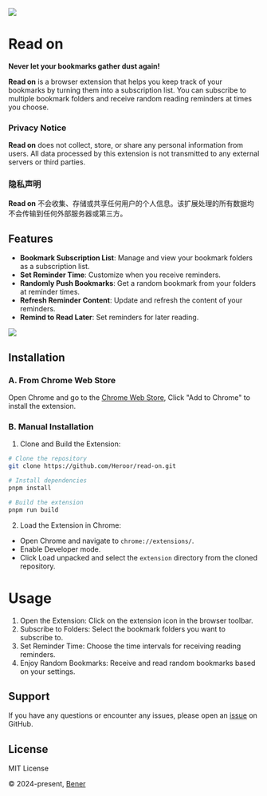 ![](https://cdn.jsdelivr.net/gh/Heroor/read-on@main/docs/banner.png)

# Read on

**Never let your bookmarks gather dust again!**

**Read on** is a browser extension that helps you keep track of your bookmarks by turning them into a subscription list. You can subscribe to multiple bookmark folders and receive random reading reminders at times you choose.

### Privacy Notice

**Read on** does not collect, store, or share any personal information from users. All data processed by this extension is not transmitted to any external servers or third parties.

### 隐私声明

**Read on** 不会收集、存储或共享任何用户的个人信息。该扩展处理的所有数据均不会传输到任何外部服务器或第三方。

## Features

- **Bookmark Subscription List**: Manage and view your bookmark folders as a subscription list.
- **Set Reminder Time**: Customize when you receive reminders.
- **Randomly Push Bookmarks**: Get a random bookmark from your folders at reminder times.
- **Refresh Reminder Content**: Update and refresh the content of your reminders.
- **Remind to Read Later**: Set reminders for later reading.

![](https://cdn.jsdelivr.net/gh/Heroor/read-on@main/docs/screenshot.png)

## Installation

### A. From Chrome Web Store

Open Chrome and go to the [Chrome Web Store](https://chromewebstore.google.com/detail/read-on/dgdjckipghbipabffacjpjkgjhhfnbpk), Click "Add to Chrome" to install the extension.

### B. Manual Installation

1. Clone and Build the Extension:

```bash
# Clone the repository
git clone https://github.com/Heroor/read-on.git

# Install dependencies
pnpm install

# Build the extension
pnpm run build
```

2. Load the Extension in Chrome:

- Open Chrome and navigate to `chrome://extensions/`.
- Enable Developer mode.
- Click Load unpacked and select the `extension` directory from the cloned repository.

# Usage

1. Open the Extension: Click on the extension icon in the browser toolbar.
2. Subscribe to Folders: Select the bookmark folders you want to subscribe to.
3. Set Reminder Time: Choose the time intervals for receiving reading reminders.
4. Enjoy Random Bookmarks: Receive and read random bookmarks based on your settings.

## Support

If you have any questions or encounter any issues, please open an [issue](https://github.com/Heroor/read-on/issues) on GitHub.

## License

MIT License

© 2024-present, [Bener](https://github.com/Heroor)
